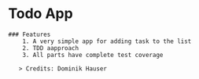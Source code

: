 #  Todo App
    
    ### Features
        1. A very simple app for adding task to the list
        2. TDD aapproach 
        3. All parts have complete test coverage
       
       > Credits: Dominik Hauser

    

